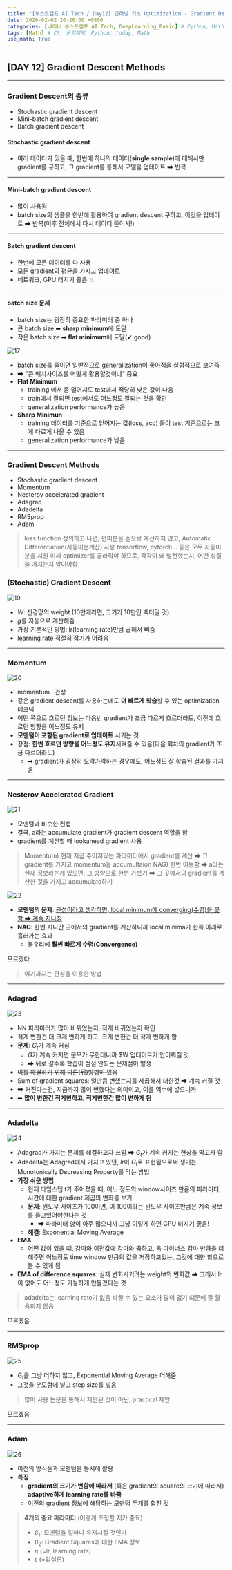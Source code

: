 ```yaml
---
title: "[부스트캠프 AI Tech / Day12] 딥러닝 기초 Optimization - Gradient Descent Methods"
date: 2020-02-02 20:20:00 +0800
categories: [네이버 부스트캠프 AI Tech, DeepLearning_Basic] # Python, Math_AI, DeepLearning_Basic
tags: [Math] # CS, 운영체제, Python, today, Math
use_math: True
---
```



## **[DAY 12] Gradient Descent Methods**

---

### **Gradient Descent의 종류**

- Stochastic gradient descent
- Mini-batch gradient descent
- Batch gradient descent

#### **Stochastic gradient descent**

- 여러 데이터가 있을 때, 한번에 하나의 데이터(**single sample**)에 대해서만 gradient를 구하고, 그 gradient를 통해서 모델을 업데이트 ➡ 반복

---

#### **Mini-batch gradient descent**

- 많이 사용됨
- batch size의 샘플을 한번에 활용하여 gradient descent 구하고, 이것을 업데이트 ➡ 반복(이후 전체에서 다시 데이터 뜯어서!)

---

#### **Batch gradient descent**

- 한번에 모든 데이터를 다 사용
- 모든 gradient의 평균을 가지고 업데이트
- 네트워크, GPU 터지기 좋음 💥

---

#### **batch size 문제**

- batch size는 굉장히 중요한 파라미터 중 하나
- 큰 batch size ➡ **sharp minimum**에 도달
- 작은 batch size ➡ **flat minimum**에 도달(✔ good)

![17](/assets/img/sources/2021-02-03-01-27-34.png)

- batch size를 줄이면 일반적으로 generalization이 좋아짐을 실험적으로 보여줌
- ➡ "큰 배치사이즈를 어떻게 활용할것이냐" 중요
- **Flat Minimum**
  - training 에서 좀 멀어져도 test에서 적당히 낮은 값이 나옴
  - train에서 잘되면 test에서도 어느정도 잘되는 것을 확인
  - generalization performance가 높음
- **Sharp Minimun**
  - training 데이터를 기준으로 얻어지는 값(loss, acc) 들이 test 기준으로는 크게 다르게 나올 수 있음
  - generalization performance가 낮음

---

### **Gradient Descent Methods**

- Stochastic gradient descent
- Momentum
- Nesterov accelerated gradient
- Adagrad
- Adadelta
- RMSprop
- Adam

> loss function 정의하고 나면, 편미분을 손으로 계산하지 않고, Automatic Differentiation(자동미분계산) 사용
> tensorflow, pytorch... 등은 모두 자동미분을 지원
> 이제 optimizer를 골라줘야 하므로, 각각이 왜 발전했는지, 어떤 성질을 가지는지 알아야함

### **(Stochastic) Gradient Descent**

![19](/assets/img/sources/2021-02-03-01-34-48.png)

- $W$: 신경망의 weight (10만개라면, 크기가 10만인 벡터일 것)
- $g$를 자동으로 계산해줌
- 가장 기본적인 방법: lr(learning rate)만큼 곱해서 빼줌
- learning rate 적절히 잡기가 어려움

---

### **Momentum**

![20](/assets/img/sources/2021-02-03-01-35-01.png)

- momentum : 관성
- 같은 gradient descent를 사용하는데도 **더 빠르게 학습**할 수 있는 optimization 테크닉
- 어떤 쪽으로 흐르던 정보는 다음번 gradient가 조금 다르게 흐르더라도, 이전에 흐르던 방향을 어느정도 유지
- **모멘텀이 포함된 gradient로 업데이트** 시키는 것
- 장점: **한번 흐르던 방향을 어느정도 유지**시켜줄 수 있음(다음 회차의 gradient가 조금 다르더라도)
  - ➡ gradient가 굉장히 오락가락하는 경우에도, 어느정도 잘 학습된 결과를 가져옴

---

### **Nesterov Accelerated Gradient**

![21](/assets/img/sources/2021-02-03-01-35-23.png)

- 모멘텀과 비슷한 컨셉
- 결국, a라는 accumulate gradient가 gradient descent 역할을 함
- gradient를 계산할 때 lookahead gradient 사용

> Momentum) 현재 지금 주어져있는 파라미터에서 gradient를 계산 ➡ 그 gradient를 가지고 momentum을 accumultaion
> NAG) 한번 이동함 ➡ a라는 현재 정보라는게 있으면, 그 방향으로 한번 가보기 ➡ 그 곳에서의 gradient를 계산한 것을 가지고 accumulate하기

![22](/assets/img/sources/2021-02-03-01-35-41.png)

- **모멘텀의 문제**: <u>관성이라고 생각하면, local minimum에 converging(수렴)을 못함 ➡ 계속 지나침</u>
- **NAG**: 한번 지나간 곳에서의 gradient를 계산하니까 local minima가 한쪽 아래로 흘러가는 효과
  - 봉우리에 **훨씬 빠르게 수렴(Convergence)**

모르겠다

> 여기까지는 관성을 이용한 방법

---

### **Adagrad**

![23](/assets/img/sources/2021-02-03-01-36-07.png)

- NN 파라미터가 많이 바뀌었는지, 적게 바뀌었는지 확인
- 적게 변한건 더 크게 변하게 하고, 크게 변한건 더 작게 변하게 함
- **문제**: $G_t$가 계속 커짐
  - $G$가 계속 커지면 분모가 무한대니까 $W 업데이트가 안이뤄질 것
  - ➡ 뒤로 갈수록 학습이 점점 안되는 문제점이 발생
- ~~이를 해결하기 위해 다른(뒤)방법이 있음~~
- Sum of gradient squares: 얼만큼 변했는지를 제곱해서 더한것 ➡ 계속 커질 것
- ➡ 커진다는건, 지금까지 많이 변했다는 의미이고, 이를 역수에 넣으니까
- ➡ **많이 변한건 적게변하고, 적게변한건 많이 변하게 됨**

---

### **Adadelta**

![24](/assets/img/sources/2021-02-03-01-36-31.png)

- Adagrad가 가지는 문제를 해결하고자 쓰임 ➡ $G_t$가 계속 커지는 현상을 막고자 함
- Adadelta는 Adagrad에서 가지고 있던, $lr$이 $G_t$로 표현됨으로써 생기는 Monotonically Decreasing Property를 막는 방법
- **가장 쉬운 방법**
  - 현재 타임스텝 t가 주어졌을 때, 어느 정도의 window사이즈 만큼의 파라미터, 시간에 대한 gradient 제곱의 변화를 보기
  - **문제**: 윈도우 사이즈가 100이면, 이 100이라는 윈도우 사이즈만큼은 계속 정보를 들고있어야한다는 것
    - ➡ 파라미터 양이 아주 많으니까 그냥 이렇게 하면 GPU 터지기 좋음!
  - **해결**: Exponential Moving Average
- **EMA**
  - 어떤 값이 있을 떄, 감마와 이전값에 감마와 곱하고, 옴 마이너스 감마 만큼을 더해주면 어느정도 time window 만큼의 값을 저장하고있는, 그것에 대한 합으로 볼 수 있게 됨
- **EMA of difference squares**: 실제 변화시키려는 weight의 변화값 ➡ 그래서 lr이 없어도 어느정도 가능하게 만들겠다는 것

> adadelta는 learning rate가 없음
> 바꿀 수 있는 요소가 많이 없기 떄문에 잘 활용되지 않음

모르겠음

---

### **RMSprop**

![25](/assets/img/sources/2021-02-03-01-36-45.png)

- $G_t$를 그냥 더하지 않고, Exponential Moving Average 더해줌
- 그것을 분모텀에 넣고 step size를 넣음

> 많이 사용
> 논문을 통해서 제안된 것이 아닌, practical 제안

모르겠음

---

### **Adam**

![26](/assets/img/sources/2021-02-03-01-37-07.png)

- 이전의 방식들과 모멘텀을 동시에 활용
- **특징**
  - **gradient의 크기가 변함에 따라서** (혹은 gradient의 square의 크기에 따라서) **adaptive하게 learning rate를 바꿈**
  - 이전의 gradient 정보에 해당하는 모멘텀 두개를 합친 것

> **4개의 중요 파라미터** (어떻게 조정할 지가 중요)
> - $\beta_1$: 모멘텀을 얼마나 유지시킬 것인가
> - $\beta_2$: Gradient Squares에 대한 EMA 정보
> - $\eta$ (=lr, learning rate)
> - $\epsilon$ (=입실론)
